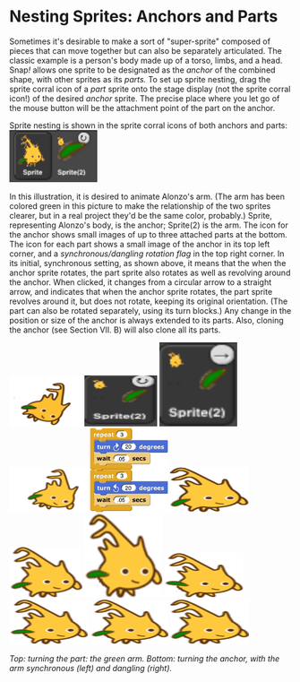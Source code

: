# Nesting Sprites: Anchors and Parts

Sometimes it's desirable to make a sort of "super-sprite" composed of
pieces that can move together but can also be separately articulated.
The classic example is a person's body made up of a torso, limbs, and a
head. Snap<em>!</em> allows one sprite to be designated as the *anchor* of the
combined shape, with other sprites as its *parts.* To set up sprite
nesting, drag the sprite corral icon of a *part* sprite onto the stage
display (not the sprite corral icon!) of the desired *anchor* sprite.
The precise place where you let go of the mouse button will be the
attachment point of the part on the anchor.

Sprite nesting is shown in the sprite corral icons of both anchors and parts:
<img src="/content/assets/images/image47.png" style="width:157px; height:93px">

In this illustration, it is desired to animate Alonzo's arm. (The arm has been colored green in this picture to make the relationship of the two sprites clearer, but in a real project they'd be the same color, probably.) Sprite, representing Alonzo's body, is the anchor; Sprite(2) is the arm. The icon for the anchor shows small images of up to three attached parts at the bottom. The icon for each part shows a small image of the anchor in its top left corner, and a *synchronous/dangling rotation flag* in the top right corner. In its
initial, synchronous setting, as shown above, it means that the when the
anchor sprite rotates, the part sprite also rotates as well as revolving
around the anchor. When clicked, it changes from a circular arrow to a
straight arrow, and indicates that when the anchor sprite rotates, the
part sprite revolves around it, but does not rotate, keeping its
original orientation. (The part can also be rotated separately, using
its turn blocks.) Any change in the position or size of the anchor is
always extended to its parts. Also, cloning the anchor (see Section VII.
B) will also clone all its parts.

<img src="/content/assets/images/image48.png" style="width:130px; height:91px">
<img src="/content/assets/images/image49.png" style="width:130px; height:91px">
<img src="/content/assets/images/image50.png" style="width:139px; height:150px">
<img src="/content/assets/images/image51.png" style="width:140px; height:80px">
<img src="/content/assets/images/image56.png" style="width:139px; height:150px">
<img src="/content/assets/images/image57.png" style="width:140px; height:80px">
<img src="/content/assets/images/image58.png" style="width:130px; height:91px">
<img src="/content/assets/images/image59.png" style="width:139px; height:150px">
<img src="/content/assets/images/image60.png" style="width:140px; height:80px">
<img src="/content/assets/images/image61.png" style="width:140px; height:80px">
<img src="/content/assets/images/image62.png" style="width:140px; height:80px">
<img src="/content/assets/images/image63.png" style="width:140px; height:80px">

<em>Top: turning the part: the green arm. Bottom: turning the anchor, with
the arm synchronous (left) and dangling (right).</em>

